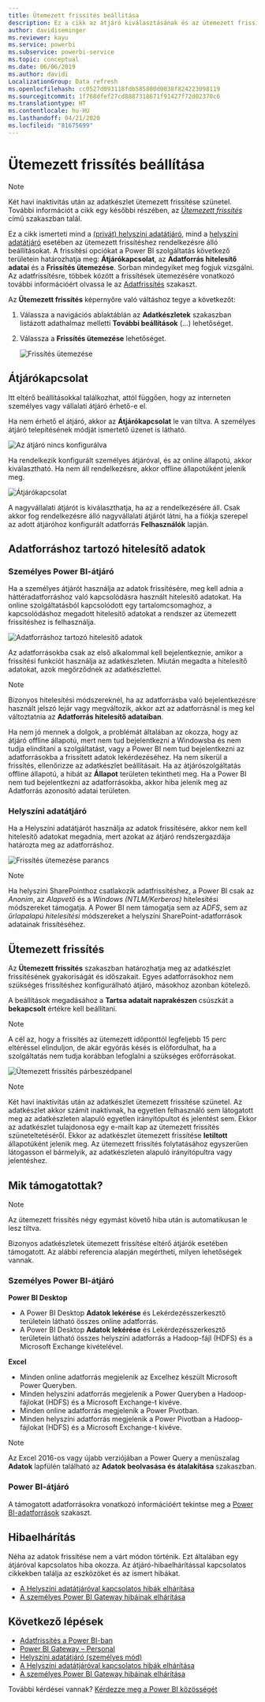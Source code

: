 ```yaml
---
title: Ütemezett frissítés beállítása
description: Ez a cikk az átjáró kiválasztásának és az ütemezett frissítés beállításának lépéseit tartalmazza.
author: davidiseminger
ms.reviewer: kayu
ms.service: powerbi
ms.subservice: powerbi-service
ms.topic: conceptual
ms.date: 06/06/2019
ms.author: davidi
LocalizationGroup: Data refresh
ms.openlocfilehash: cc0527d093118fdb585800d0038f824223098119
ms.sourcegitcommit: 1f768dfef27cd8887318671f91427f72d02370c6
ms.translationtype: HT
ms.contentlocale: hu-HU
ms.lasthandoff: 04/21/2020
ms.locfileid: "81675699"
---
```

# <a name="configure-scheduled-refresh"></a>Ütemezett frissítés beállítása

>[!NOTE]
>Két havi inaktivitás után az adatkészlet ütemezett frissítése szünetel. További információt a cikk egy későbbi részében, az [*Ütemezett frissítés*](#scheduled-refresh) című szakaszban talál.

Ez a cikk ismerteti mind a [(privát) helyszíni adatátjáró](service-gateway-personal-mode.md), mind a [helyszíni adatátjáró](service-gateway-onprem.md) esetében az ütemezett frissítéshez rendelkezésre álló beállításokat. A frissítési opciókat a Power BI szolgáltatás következő területein határozhatja meg: **Átjárókapcsolat**, az **Adatforrás hitelesítő adatai** és a **Frissítés ütemezése**. Sorban mindegyiket meg fogjuk vizsgálni. Az adatfrissítésre, többek között a frissítések ütemezésére vonatkozó további információért olvassa le az [Adatfrissítés](refresh-data.md#data-refresh) szakaszt.

Az **Ütemezett frissítés** képernyőre való váltáshoz tegye a következőt:

1. Válassza a navigációs ablaktáblán az **Adatkészletek** szakaszban listázott adathalmaz melletti **További beállítások** (...) lehetőséget.
2. Válassza a **Frissítés ütemezése** lehetőséget.

    ![Frissítés ütemezése](media/refresh-scheduled-refresh/dataset-menu.png)

## <a name="gateway-connection"></a>Átjárókapcsolat

Itt eltérő beállításokkal találkozhat, attól függően, hogy az interneten személyes vagy vállalati átjáró érhető-e el.

Ha nem érhető el átjáró, akkor az **Átjárókapcsolat** le van tiltva. A személyes átjáró telepítésének módját ismertető üzenet is látható.

![Az átjáró nincs konfigurálva](media/refresh-scheduled-refresh/gateway-not-configured.png)

Ha rendelkezik konfigurált személyes átjáróval, és az online állapotú, akkor kiválasztható. Ha nem áll rendelkezésre, akkor offline állapotúként jelenik meg.

![Átjárókapcsolat](media/refresh-scheduled-refresh/gateway-connection.png)

A nagyvállalati átjárót is kiválaszthatja, ha az a rendelkezésére áll. Csak akkor fog rendelkezésre álló nagyvállalati átjárót látni, ha a fiókja szerepel az adott átjáróhoz konfigurált adatforrás **Felhasználók** lapján.

## <a name="data-source-credentials"></a>Adatforráshoz tartozó hitelesítő adatok

### <a name="power-bi-gateway---personal"></a>Személyes Power BI-átjáró

Ha a személyes átjárót használja az adatok frissítésére, meg kell adnia a háttéradatforráshoz való kapcsolódásra használt hitelesítő adatokat. Ha online szolgáltatásból kapcsolódott egy tartalomcsomaghoz, a kapcsolódáshoz megadott hitelesítő adatokat a rendszer az ütemezett frissítéshez is felhasználja.

![Adatforráshoz tartozó hitelesítő adatok](media/refresh-scheduled-refresh/data-source-credentials-pgw.png)

Az adatforrásokba csak az első alkalommal kell bejelentkeznie, amikor a frissítési funkciót használja az adatkészleten. Miután megadta a hitelesítő adatokat, azok megőrződnek az adatkészlettel.

> [!NOTE]
> Bizonyos hitelesítési módszereknél, ha az adatforrásba való bejelentkezésre használt jelszó lejár vagy megváltozik, akkor azt az adatforrásnál is meg kel változtatnia az **Adatforrás hitelesítő adataiban**.

Ha nem jó mennek a dolgok, a problémát általában az okozza, hogy az átjáró offline állapotú, mert nem tud bejelentkezni a Windowsba és nem tudja elindítani a szolgáltatást, vagy a Power BI nem tud bejelentkezni az adatforrásokba a frissített adatok lekérdezéséhez. Ha nem sikerül a frissítés, ellenőrizze az adatkészlet beállításait. Ha az átjárószolgáltatás offline állapotú, a hibát az **Állapot** területen tekintheti meg. Ha a Power BI nem tud bejelentkezni az adatforrásokba, akkor hiba jelenik meg az Adatforrás azonosító adatai területen.

### <a name="on-premises-data-gateway"></a>Helyszíni adatátjáró

Ha a Helyszíni adatátjárót használja az adatok frissítésére, akkor nem kell hitelesítő adatokat megadnia, mert azokat az átjáró rendszergazdája határozta meg az adatforráshoz.

![Frissítés ütemezése parancs](media/refresh-scheduled-refresh/data-source-credentials-egw.png)

> [!NOTE]
> Ha helyszíni SharePointhoz csatlakozik adatfrissítéshez, a Power BI csak az *Anonim*, az *Alapvető* és a *Windows (NTLM/Kerberos)* hitelesítési módszereket támogatja. A Power BI nem támogatja sem az *ADFS*, sem az *űrlapalapú hitelesítési* módszereket a helyszíni SharePoint-adatforrások adatainak frissítéséhez.

## <a name="scheduled-refresh"></a>Ütemezett frissítés

Az **Ütemezett frissítés** szakaszban határozhatja meg az adatkészlet frissítésének gyakoriságát és időszakait. Egyes adatforrásokhoz nem szükséges frissítéshez konfigurálható átjáró, másokhoz azonban kötelező.

A beállítások megadásához a **Tartsa adatait naprakészen** csúszkát a **bekapcsolt** értékre kell beállítani.

> [!NOTE]
> A cél az, hogy a frissítés az ütemezett időponttól legfeljebb 15 perc eltéréssel elinduljon, de akár egyórás késés is előfordulhat, ha a szolgáltatás nem tudja korábban lefoglalni a szükséges erőforrásokat.

![Ütemezett frissítés párbeszédpanel](media/refresh-scheduled-refresh/scheduled-refresh.png)

> [!NOTE]
> Két havi inaktivitás után az adatkészlet ütemezett frissítése szünetel. Az adatkészlet akkor számít inaktívnak, ha egyetlen felhasználó sem látogatott meg az adatkészleten alapuló egyetlen irányítópultot és jelentést sem. Ekkor az adatkészlet tulajdonosa egy e-mailt kap az ütemezett frissítés szüneteltetéséről. Ekkor az adatkészlet ütemezett frissítése **letiltott** állapotúként jelenik meg. Az ütemezett frissítés folytatásához egyszerűen látogasson el bármelyik, az adatkészleten alapuló irányítópultra vagy jelentéshez.

## <a name="whats-supported"></a>Mik támogatottak?


> [!NOTE]
> Az ütemezett frissítés négy egymást követő hiba után is automatikusan le lesz tiltva.

Bizonyos adatkészletek ütemezett frissítése eltérő átjárók esetében támogatott. Az alábbi referencia alapján megértheti, milyen lehetőségek vannak.

### <a name="power-bi-gateway---personal"></a>Személyes Power BI-átjáró

**Power BI Desktop**

* A Power BI Desktop **Adatok lekérése** és Lekérdezésszerkesztő területein látható összes online adatforrás.
* A Power BI Desktop **Adatok lekérése** és Lekérdezésszerkesztő területein látható összes helyszíni adatforrás a Hadoop-fájl (HDFS) és a Microsoft Exchange kivételével.

**Excel**

* Minden online adatforrás megjelenik az Excelhez készült Microsoft Power Queryben.
* Minden helyszíni adatforrás megjelenik a Power Queryben a Hadoop-fájlokat (HDFS) és a Microsoft Exchange-t kivéve.
* Minden online adatforrás megjelenik a Power Pivotban.
* Minden helyszíni adatforrás megjelenik a Power Pivotban a Hadoop-fájlokat (HDFS) és a Microsoft Exchange-t kivéve.

> [!NOTE]
> Az Excel 2016-os vagy újabb verziójában a Power Query a menüszalag **Adatok** lapfülén található az **Adatok beolvasása és átalakítása** szakaszban.

### <a name="power-bi-gateway"></a>Power BI-átjáró

A támogatott adatforrásokra vonatkozó információért tekintse meg a [Power BI-adatforrások](power-bi-data-sources.md) szakaszt.

## <a name="troubleshooting"></a>Hibaelhárítás
Néha az adatok frissítése nem a várt módon történik. Ezt általában egy átjáróval kapcsolatos hiba okozza. Az átjáró-hibaelhárítással kapcsolatos cikkekben találja az eszközöket és az ismert hibákat.

- [A Helyszíni adatátjáróval kapcsolatos hibák elhárítása](service-gateway-onprem-tshoot.md)
- [A személyes Power BI Gateway hibáinak elhárítása](service-admin-troubleshooting-power-bi-personal-gateway.md)

## <a name="next-steps"></a>Következő lépések

- [Adatfrissítés a Power BI-ban](refresh-data.md)  
- [Power BI Gateway – Personal](service-gateway-personal-mode.md)  
- [Helyszíni adatátjáró (személyes mód)](service-gateway-onprem.md)  
- [A Helyszíni adatátjáróval kapcsolatos hibák elhárítása](service-gateway-onprem-tshoot.md)  
- [A személyes Power BI Gateway hibáinak elhárítása](service-admin-troubleshooting-power-bi-personal-gateway.md)  

További kérdései vannak? [Kérdezze meg a Power BI közösségét](https://community.powerbi.com/)